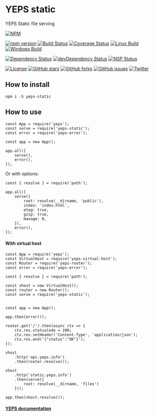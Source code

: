 # YEPS static

YEPS Static file serving

[![NPM](https://nodei.co/npm/yeps-static.png)](https://npmjs.org/package/yeps-static)

[![npm version](https://badge.fury.io/js/yeps-static.svg)](https://badge.fury.io/js/yeps-static)
[![Build Status](https://travis-ci.org/evheniy/yeps-static.svg?branch=master)](https://travis-ci.org/evheniy/yeps-static)
[![Coverage Status](https://coveralls.io/repos/github/evheniy/yeps-static/badge.svg?branch=master)](https://coveralls.io/github/evheniy/yeps-static?branch=master)
[![Linux Build](https://img.shields.io/travis/evheniy/yeps-static/master.svg?label=linux)](https://travis-ci.org/evheniy/)
[![Windows Build](https://img.shields.io/appveyor/ci/evheniy/yeps-static/master.svg?label=windows)](https://ci.appveyor.com/project/evheniy/yeps-static)

[![Dependency Status](https://david-dm.org/evheniy/yeps-static.svg)](https://david-dm.org/evheniy/yeps-static)
[![devDependency Status](https://david-dm.org/evheniy/yeps-static/dev-status.svg)](https://david-dm.org/evheniy/yeps-static#info=devDependencies)
[![NSP Status](https://img.shields.io/badge/NSP%20status-no%20vulnerabilities-green.svg)](https://travis-ci.org/evheniy/yeps-static)

[![License](https://img.shields.io/badge/license-MIT-blue.svg)](https://raw.githubusercontent.com/evheniy/yeps-static/master/LICENSE)
[![GitHub stars](https://img.shields.io/github/stars/evheniy/yeps-static.svg)](https://github.com/evheniy/yeps-static/stargazers)
[![GitHub forks](https://img.shields.io/github/forks/evheniy/yeps-static.svg)](https://github.com/evheniy/yeps-static/network)
[![GitHub issues](https://img.shields.io/github/issues/evheniy/yeps-static.svg)](https://github.com/evheniy/yeps-static/issues)
[![Twitter](https://img.shields.io/twitter/url/https/github.com/evheniy/yeps-static.svg?style=social)](https://twitter.com/intent/tweet?text=Wow:&url=%5Bobject%20Object%5D)


## How to install

    npm i -S yeps-static
  

## How to use

    const App = require('yeps');
    const serve = require('yeps-static');
    const error = require('yeps-error');
    
    const app = new App();
    
    app.all([
        serve(),
        error(),
    ]);

Or with options:

    const { resolve } = require('path');
    
    app.all([
        serve({
            root: resolve(__dirname, 'public'),
            index: 'index.html',
            etag: true,
            gzip: true,
            maxage: 0,
        }),
        error(),
    ]);
    
#### With virtual host

    const App = require('yeps');
    const VirtualHost = require('yeps-virtual-host');
    const Router = require('yeps-router');
    const error = require('yeps-error');
    
    const { resolve } = require('path');
    
    const vhost = new VirtualHost();
    const router = new Router();
    const serve = require('yeps-static');
    
        
    const app = new App();
    
    app.then(error());
    
    router.get('/').then(async ctx => {
        ctx.res.statusCode = 200;
        ctx.res.setHeader('Content-Type', 'application/json');
        ctx.res.end('{"status":"OK"}'); 
    });
    
    vhost
        .http('api.yeps.info')
        .then(router.resolve());
        
    vhost
        .http('static.yeps.info')
        .then(serve({ 
            root: resolve(__dirname, 'files')
        }));

    app.then(vhost.resolve());
    
#### [YEPS documentation](http://yeps.info/)